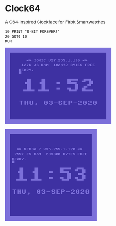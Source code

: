 # Clock64

A C64-inspired Clockface for Fitbit Smartwatches

```
10 PRINT "8-BIT FOREVER!"
20 GOTO 10
RUN
```

![Ionic screenshot](screenshots/ionic-2020-09-03-11-52-14.png)

![Versa 2 screenshot](screenshots/versa2-2020-09-03-11-53-29.png)
